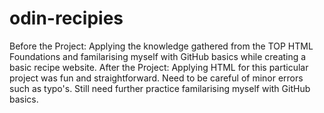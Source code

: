# odin-recipies
Before the Project: Applying the knowledge gathered from the TOP HTML Foundations and familarising myself with GitHub basics while creating a basic recipe website.
After the Project: Applying HTML for this particular project was fun and straightforward. Need to be careful of minor errors such as typo's. Still need further practice familarising myself with GitHub basics.